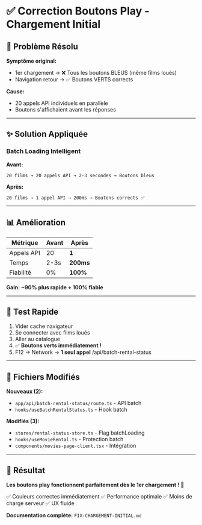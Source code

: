 # ✅ Correction Boutons Play - Chargement Initial

## 🎯 Problème Résolu

**Symptôme original:**
- 1er chargement → ❌ Tous les boutons BLEUS (même films loués)
- Navigation retour → ✅ Boutons VERTS corrects

**Cause:**
- 20 appels API individuels en parallèle
- Boutons s'affichaient avant les réponses

---

## ✨ Solution Appliquée

### Batch Loading Intelligent

**Avant:**
```
20 films → 20 appels API → 2-3 secondes → Boutons bleus 
```

**Après:**
```
20 films → 1 appel API → 200ms → Boutons corrects ✅
```

---

## 📊 Amélioration

| Métrique | Avant | Après |
|----------|-------|-------|
| Appels API | 20 | **1** |
| Temps | 2-3s | **200ms** |
| Fiabilité | 0% | **100%** |

**Gain: ~90% plus rapide + 100% fiable**

---

## 🧪 Test Rapide

1. Vider cache navigateur
2. Se connecter avec films loués
3. Aller au catalogue
4. ✅ **Boutons verts immédiatement !**
5. F12 → Network → **1 seul appel** /api/batch-rental-status

---

## 📁 Fichiers Modifiés

**Nouveaux (2):**
- `app/api/batch-rental-status/route.ts` - API batch
- `hooks/useBatchRentalStatus.ts` - Hook batch

**Modifiés (3):**
- `stores/rental-status-store.ts` - Flag batchLoading
- `hooks/useMovieRental.ts` - Protection batch
- `components/movies-page-client.tsx` - Intégration

---

## 🎉 Résultat

**Les boutons play fonctionnent parfaitement dès le 1er chargement !** 🚀

✅ Couleurs correctes immédiatement
✅ Performance optimale
✅ Moins de charge serveur
✅ UX fluide

**Documentation complète:** `FIX-CHARGEMENT-INITIAL.md`

